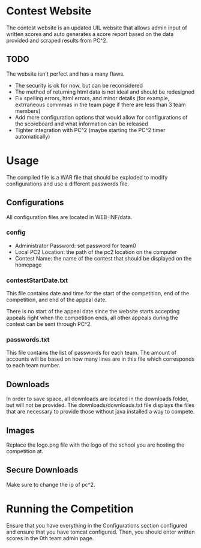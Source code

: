 # Contest Website
The contest website is an updated UIL website that allows admin input of written scores and auto generates a score report based on the data provided and scraped results from PC^2.

## TODO
The website isn't perfect and has a many flaws.

- The security is ok for now, but can be reconsidered
- The method of returning html data is not ideal and should be redesigned
- Fix spelling errors, html errors, and minor details (for example, extrraneous commmas in the team page if there are less than 3 team members)
- Add more configuration options that would allow for configurations of the scoreboard and what information can be released
- Tighter integration with PC^2 (maybe starting the PC^2 timer automatically)

# Usage
The compiled file is a WAR file that should be exploded to modify configurations and use a different passwords file.

## Configurations
All configuration files are located in WEB-INF/data.

### config
- Administrator Password: set password for team0
- Local PC2 Location: the path of the pc2 location on the computer
- Contest Name: the name of the contest that should be displayed on the homepage

### contestStartDate.txt
This file contains date and time for the start of the competition, end of the competition, and end of the appeal date.

There is no start of the appeal date since the website starts accepting appeals right when the competition ends, all other appeals during the contest can be sent through PC^2.

### passwords.txt
This file contains the list of passwords for each team. The amount of accounts will be based on how many lines are in this file which corresponds to each team number.

## Downloads
In order to save space, all downloads are located in the downloads folder, but will not be provided. The downloads/downloads.txt file displays the files that are necessary to provide those without java installed a way to compete.

## Images
Replace the logo.png file with the logo of the school you are hosting the competition at.

## Secure Downloads
Make sure to change the ip of pc^2.

# Running the Competition
Ensure that you have everything in the Configurations section configured and ensure that you have tomcat configured. Then, you should enter written scores in the 0th team admin page.
